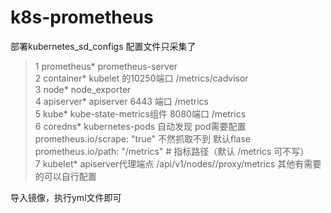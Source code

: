 # k8s-prometheus
部署kubernetes_sd_configs
配置文件只采集了
> 1 prometheus*  prometheus-server<br> 
> 2 container*   kubelet 的10250端口  /metrics/cadvisor<br>
> 3 node*    node_exporter<br>
> 4 apiserver*  apiserver 6443 端口 /metrics<br>
> 5 kube*  kube-state-metrics组件 8080端口 /metrics<br>
> 6 coredns*  kubernetes-pods 自动发现 pod需要配置 prometheus.io/scrape: "true" 不然抓取不到 默认flase<br>
> prometheus.io/path: "/metrics"   # 指标路径（默认 /metrics 可不写）<br>
> 7 kubelet*  apiserver代理端点 /api/v1/nodes/<node>/proxy/metrics
其他有需要的可以自行配置


导入镜像，执行yml文件即可
